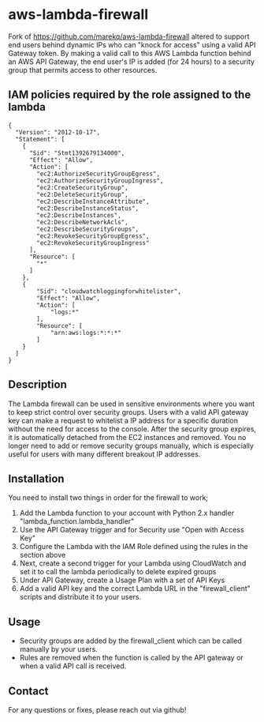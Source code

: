 aws-lambda-firewall
===================

Fork of https://github.com/marekq/aws-lambda-firewall altered to support end users behind dynamic IPs who can "knock for access" using a valid API Gateway token. By making a valid call to this AWS Lambda function behind an AWS API Gateway, the end user's IP is added (for 24 hours) to a security group that permits access to other resources.

IAM policies required by the role assigned to the lambda
---------------------------------------------------------
```
{
  "Version": "2012-10-17",
  "Statement": [
    {
      "Sid": "Stmt1392679134000",
      "Effect": "Allow",
      "Action": [
        "ec2:AuthorizeSecurityGroupEgress",
        "ec2:AuthorizeSecurityGroupIngress",
        "ec2:CreateSecurityGroup",
        "ec2:DeleteSecurityGroup",
        "ec2:DescribeInstanceAttribute",
        "ec2:DescribeInstanceStatus",
        "ec2:DescribeInstances",
        "ec2:DescribeNetworkAcls",
        "ec2:DescribeSecurityGroups",
        "ec2:RevokeSecurityGroupEgress",
        "ec2:RevokeSecurityGroupIngress"
      ],
      "Resource": [
        "*"
      ]
    },
    {
        "Sid": "cloudwatchloggingforwhitelister",
        "Effect": "Allow",
        "Action": [
            "logs:*"
        ],
        "Resource": [
            "arn:aws:logs:*:*:*"
        ]
    }
  ]
}
```

Description
------------

The Lambda firewall can be used in sensitive environments where you want to keep strict control over security groups. Users with a valid API gateway key can make a request to whitelist a IP address for a specific duration without the need for access to the console. After the security group expires, it is automatically detached from the EC2 instances and removed. You no longer need to add or remove security groups manually, which is especially useful for users with many different breakout IP addresses.

Installation
------------

You need to install two things in order for the firewall to work;

1. Add the Lambda function to your account with Python 2.x handler "lambda_function.lambda_handler"
2. Use the API Gateway trigger and for Security use "Open with Access Key"
3. Configure the Lambda with the IAM Role defined using the rules in the section above
4. Next, create a second trigger for your Lambda using CloudWatch and set it to call the lambda periodically to delete expired groups
5. Under API Gateway, create a Usage Plan with a set of API Keys
5. Add a valid API key and the correct Lambda URL in the "firewall_client" scripts and distribute it to your users.

Usage
-----
- Security groups are added by the firewall_client which can be called manually by your users.
- Rules are removed when the function is called by the API gateway or when a valid API call is received.

Contact
-------

For any questions or fixes, please reach out via github!
